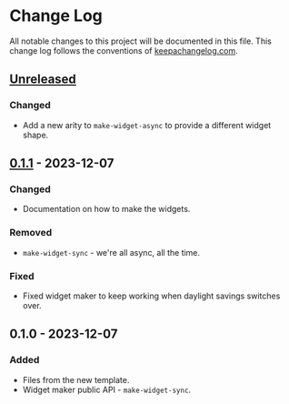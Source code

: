 # Change Log
All notable changes to this project will be documented in this file. This change log follows the conventions of [keepachangelog.com](http://keepachangelog.com/).

## [Unreleased]
### Changed
- Add a new arity to `make-widget-async` to provide a different widget shape.

## [0.1.1] - 2023-12-07
### Changed
- Documentation on how to make the widgets.

### Removed
- `make-widget-sync` - we're all async, all the time.

### Fixed
- Fixed widget maker to keep working when daylight savings switches over.

## 0.1.0 - 2023-12-07
### Added
- Files from the new template.
- Widget maker public API - `make-widget-sync`.

[Unreleased]: https://sourcehost.site/your-name/day1/compare/0.1.1...HEAD
[0.1.1]: https://sourcehost.site/your-name/day1/compare/0.1.0...0.1.1
